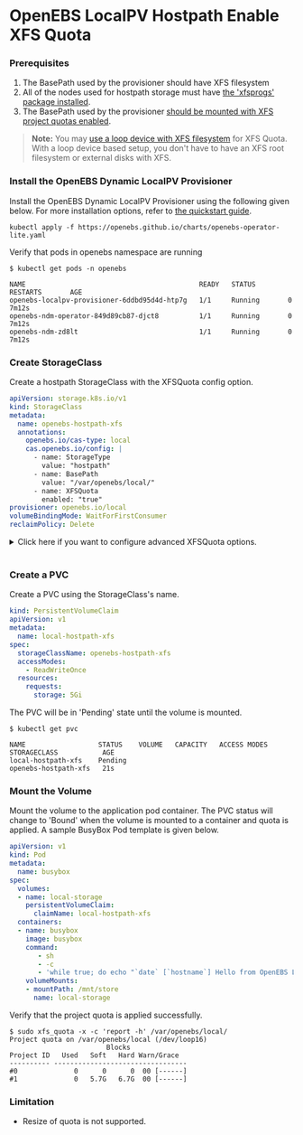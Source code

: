 # OpenEBS LocalPV Hostpath Enable XFS Quota

### Prerequisites

1. The BasePath used by the provisioner should have XFS filesystem
2. All of the nodes used for hostpath storage must have [the 'xfsprogs' package installed](./prerequisites.md#install-the-xfsprogs-package).
3. The BasePath used by the provisioner [should be mounted with XFS project quotas enabled](./prerequisites.md#mount-filesystem-using-pquota-mount-option).

>**Note:** You may [use a loop device with XFS filesystem](./use-xfs-fs-with-loop-device.md) for XFS Quota. With a loop device based setup, you don't have to have an XFS root filesystem or external disks with XFS.

### Install the OpenEBS Dynamic LocalPV Provisioner
Install the OpenEBS Dynamic LocalPV Provisioner using the following given below. For more installation options, refer to [the quickstart guide](../../../quickstart.md).
```console
kubectl apply -f https://openebs.github.io/charts/openebs-operator-lite.yaml
```

Verify that pods in openebs namespace are running
```console
$ kubectl get pods -n openebs

NAME                                           READY   STATUS    RESTARTS       AGE
openebs-localpv-provisioner-6ddbd95d4d-htp7g   1/1     Running       0          7m12s
openebs-ndm-operator-849d89cb87-djct8          1/1     Running       0          7m12s
openebs-ndm-zd8lt                              1/1     Running       0          7m12s
```

### Create StorageClass

Create a hostpath StorageClass with the XFSQuota config option.
```yaml
apiVersion: storage.k8s.io/v1
kind: StorageClass
metadata:
  name: openebs-hostpath-xfs
  annotations:
    openebs.io/cas-type: local
    cas.openebs.io/config: |
      - name: StorageType
        value: "hostpath"
      - name: BasePath
        value: "/var/openebs/local/"
      - name: XFSQuota
        enabled: "true"
provisioner: openebs.io/local
volumeBindingMode: WaitForFirstConsumer
reclaimPolicy: Delete
```
<details>
  <summary>Click here if you want to configure advanced XFSQuota options.</summary>
  
  ```yaml
  apiVersion: storage.k8s.io/v1
  kind: StorageClass
  metadata:
    name: openebs-hostpath-xfs
    annotations:
      openebs.io/cas-type: local
      cas.openebs.io/config: |
        - name: StorageType
          value: "hostpath"
        - name: BasePath
          value: "/var/openebs/local/"
        - name: XFSQuota
          enabled: "true"
          data:
            softLimitGrace: "0%"
            hardLimitGrace: "0%"
  provisioner: openebs.io/local
  volumeBindingMode: WaitForFirstConsumer
  reclaimPolicy: Delete
  ```
  
  `softLimitGrace` and `hardLimitGrace` with PV Storage Request will decide the soft limit and hard limit to be set beyond the storage capacity of the PV.
  
  The size of a limit will be as follows:<br>
  &nbsp;&nbsp;&nbsp;&nbsp;&nbsp;&nbsp;&nbsp;&nbsp;Size of PV storage request * ( 1 + LimitGrace% )

  Setting no value defaults to --> softLimitGrace: "0%" / hardLimitGrace: "0%"<br>
  This limits capacity to the value specified in the PV storage request.<br>
  For a PV with 100Gi capcity, this sets the soft and hard limits at 100Gi.<br>

  For a PV with 100Gi capacity, and values --> softLimitGrace: "90%" / hardLimitGrace: "100%"<br>
  This sets the soft limit at 190Gi and the hard limit at 200Gi.
  
  Anyone one of hardLimitGrace or softLimitGrace can also be used.<br>
  [Click here](https://man7.org/linux/man-pages/man8/xfs_quota.8.html#QUOTA_OVERVIEW) for detailed instructions about soft and hard limits.

</details><br>

### Create a PVC

Create a PVC using the StorageClass's name.
```yaml
kind: PersistentVolumeClaim
apiVersion: v1
metadata:
  name: local-hostpath-xfs
spec:
  storageClassName: openebs-hostpath-xfs
  accessModes:
    - ReadWriteOnce
  resources:
    requests:
      storage: 5Gi
```
The PVC will be in 'Pending' state until the volume is mounted.
```console
$ kubectl get pvc

NAME                  STATUS    VOLUME   CAPACITY   ACCESS MODES   STORAGECLASS           AGE
local-hostpath-xfs    Pending                                      openebs-hostpath-xfs   21s
```

### Mount the Volume
Mount the volume to the application pod container. The PVC status will change to 'Bound' when the volume is mounted to a container and quota is applied. A sample BusyBox Pod template is given below.
```yaml
apiVersion: v1
kind: Pod
metadata:
  name: busybox
spec:
  volumes:
  - name: local-storage
    persistentVolumeClaim:
      claimName: local-hostpath-xfs
  containers:
  - name: busybox
    image: busybox
    command:
       - sh
       - -c
       - 'while true; do echo "`date` [`hostname`] Hello from OpenEBS Local PV." >> /mnt/store/greet.txt; sleep $(($RANDOM % 5 + 300)); done'
    volumeMounts:
    - mountPath: /mnt/store
      name: local-storage
```

Verify that the project quota is applied successfully.
```console
$ sudo xfs_quota -x -c 'report -h' /var/openebs/local/  
Project quota on /var/openebs/local (/dev/loop16)
                        Blocks              
Project ID   Used   Soft   Hard Warn/Grace   
---------- --------------------------------- 
#0              0      0      0  00 [------]
#1              0   5.7G   6.7G  00 [------]
```
### Limitation
* Resize of quota is not supported.